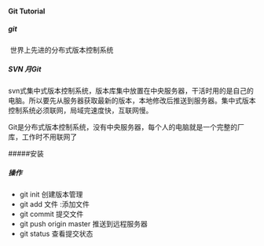 #### Git Tutorial

##### git

​    世界上先进的分布式版本控制系统

#####  SVN 月Git

​     svn式集中式版本控制系统，版本库集中放置在中央服务器，干活时用的是自己的电脑。所以要先从服务器获取最新的版本，本地修改后推送到服务器。集中式版本控制系统必须联网，局域完速度快，互联网慢。  

​      Git是分布式版本控制系统，没有中央服务器，每个人的电脑就是一个完整的厂库，工作时不用联网了

#####安装

##### 操作

- git init 创建版本管理
- git add 文件   :添加文件
- git commit 提交文件
- git push origin master 推送到远程服务器
- git status 查看提交状态